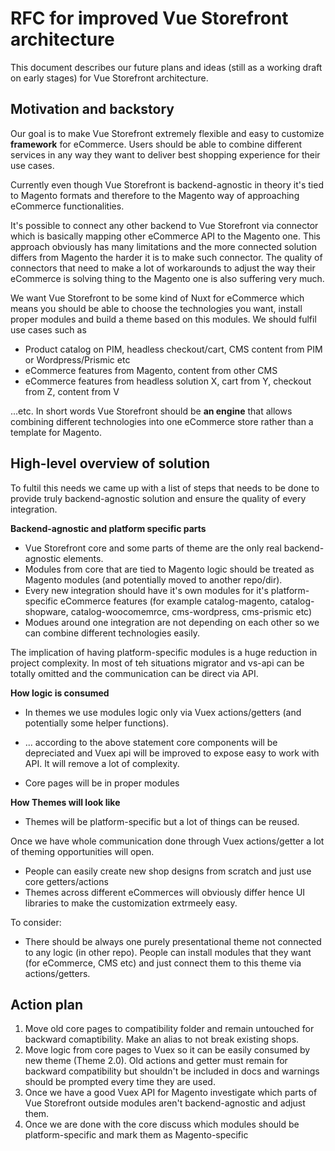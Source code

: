 # RFC for improved Vue Storefront architecture

This document describes our future plans and ideas (still as a working draft on early stages) for Vue Storefront architecture.

## Motivation and backstory

Our goal is to make Vue Storefront extremely flexible and easy to customize **framework** for eCommerce. Users should be able to combine different services in any way they want to deliver best shopping experience for their use cases.

Currently even though Vue Storefront is backend-agnostic in theory it's tied to Magento formats and therefore to the Magento way of approaching eCommerce functionalities.

It's possible to connect any other backend to Vue Storefront via connector which is basically mapping other eCommerce API to the Magento one. This approach obviously has many limitations and the more connected solution differs from Magento the harder it is to make such connector. The quality of connectors that need to make a lot of workarounds to adjust the way their eCommerce is solving thing to the Magento one is also suffering very much.

We want Vue Storefront to be some kind of Nuxt for eCommerce which means you should be able to choose the technologies you want, install proper modules and build a theme based on this modules. We should fulfil use cases such as
- Product catalog on PIM, headless checkout/cart, CMS content from PIM or Wordpress/Prismic etc
- eCommerce features from Magento, content from other CMS
- eCommerce features from headless solution X, cart from Y, checkout from Z, content from V

...etc. In short words Vue Storefront should be **an engine** that allows combining different technologies into one eCommerce store rather than a template for Magento.

## High-level overview of solution

To fultil this needs we came up with a list of steps that needs to be done to provide truly backend-agnostic solution and ensure the quality of every integration.

**Backend-agnostic and platform specific parts**

- Vue Storefront core and some parts of theme  are the only real backend-agnostic elements.
- Modules from core that are tied to Magento logic should be treated as Magento modules (and potentially moved to another repo/dir). 
- Every new integration should have it's own modules for it's platform-specific eCommerce features (for example catalog-magento, catalog-shopware, catalog-woocomemrce, cms-wordpress, cms-prismic etc)
- Modues around one integration are not depending on each other so we can combine different technologies easily.

The implication of having platform-specific modules is a huge reduction in project complexity. In most of teh situations migrator and vs-api can be totally omitted and the communication can be direct via API.

**How logic is consumed**

- In themes we use modules logic only via Vuex actions/getters (and potentially some helper functions). 
- ... according to the above statement core components will be depreciated and Vuex api will be improved to expose easy to work with API. It will remove a lot of complexity.

- Core pages will be in proper modules

**How Themes will look like**

- Themes will be platform-specific but a lot of things can be reused.

Once we have whole communication done through Vuex actions/getter a lot of theming opportunities will open.

- People can easily create new shop designs from scratch and just use core getters/actions
- Themes across different eCommerces will obviously differ hence UI libraries to make the customization extrmeely easy.

To consider:
- There should be always one purely presentational theme not connected to any logic (in other repo). People can install modules that they want (for eCommerce, CMS etc) and just connect them to this theme via actions/getters.

## Action plan

1. Move old core pages to compatibility folder and remain untouched for backward comaptibility. Make an alias to not break existing shops.
2. Move logic from core pages to Vuex so it can be easily consumed by new theme (Theme 2.0). Old actions and getter must remain for backward compatibility but shouldn't be included in docs and warnings should be prompted every time they are used.
3. Once we have a good Vuex API for Magento investigate which parts of Vue Storefront outside modules aren't backend-agnostic and adjust them.
4. Once we are done with the core discuss which modules should be platform-specific and mark them as Magento-specific


